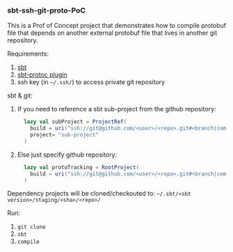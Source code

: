 ### sbt-ssh-git-proto-PoC

This is a Prof of Concept project that demonstrates how to compile protobuf file
that depends on another external protobuf file that lives in another git repository.

Requirements:
1.  [sbt](https://www.scala-sbt.org/download.html) 
2.  [sbt-protoc plugin](project/protoc.sbt)
3.  ssh key (in `~/.ssh/`) to access private git repository

sbt & git:
1. If you need to reference a sbt sub-project from the github repository:
    ```scala
      lazy val subProject = ProjectRef(
        build = uri("ssh://git@github.com/<user>/<repo>.git#<branch|commit|tag>"),
        project= "sub-project"
      )
    ```
2. Else just specify github repository:
    ```scala
      lazy val protoTracking = RootProject(
        build = uri("ssh://git@github.com/<user>/<repo>.git#<branch|commit|tag>")
      )
    ```

Dependency projects will be cloned/checkouted to:  `~/.sbt/<sbt version>/staging/<sha>/<repo>/`


Run:
1. ```git clone```
2. ```sbt```
3. ```compile```